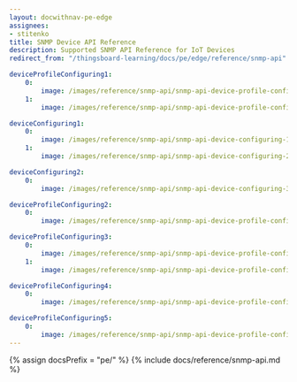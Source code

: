```yaml
---
layout: docwithnav-pe-edge
assignees:
- stitenko 
title: SNMP Device API Reference 
description: Supported SNMP API Reference for IoT Devices
redirect_from: "/thingsboard-learning/docs/pe/edge/reference/snmp-api"

deviceProfileConfiguring1:
    0:
        image: /images/reference/snmp-api/snmp-api-device-profile-configuring-1-pe.png
    1:
        image: /images/reference/snmp-api/snmp-api-device-profile-configuring-2-pe.png

deviceConfiguring1:
    0:
        image: /images/reference/snmp-api/snmp-api-device-configuring-1-pe.png
    1:
        image: /images/reference/snmp-api/snmp-api-device-configuring-2-pe.png

deviceConfiguring2:
    0:
        image: /images/reference/snmp-api/snmp-api-device-configuring-3-pe.png

deviceProfileConfiguring2:
    0:
        image: /images/reference/snmp-api/snmp-api-device-profile-configuring-3-pe.png

deviceProfileConfiguring3:
    0:
        image: /images/reference/snmp-api/snmp-api-device-profile-configuring-4.1-pe.png
    1:
        image: /images/reference/snmp-api/snmp-api-device-profile-configuring-4.2-pe.png

deviceProfileConfiguring4:
    0:
        image: /images/reference/snmp-api/snmp-api-device-profile-configuring-5-pe.png

deviceProfileConfiguring5:
    0:
        image: /images/reference/snmp-api/snmp-api-device-profile-configuring-6-pe.png
---
```


{% assign docsPrefix = "pe/" %}
{% include docs/reference/snmp-api.md %}